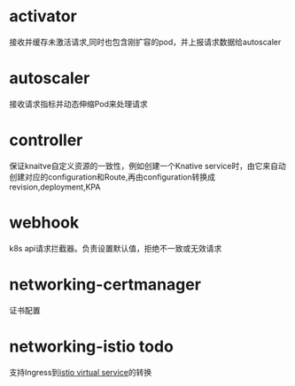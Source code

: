 # activator
接收并缓存未激活请求,同时也包含刚扩容的pod，并上报请求数据给autoscaler

# autoscaler
接收请求指标并动态伸缩Pod来处理请求

# controller
保证knaitve自定义资源的一致性，例如创建一个Knative service时，由它来自动创建对应的configuration和Route,再由configuration转换成revision,deployment,KPA

# webhook
k8s api请求拦截器。负责设置默认值，拒绝不一致或无效请求

# networking-certmanager
证书配置

# networking-istio todo
支持Ingress到[istio virtual service](https://istio.io/docs/reference/config/networking/v1alpha3/virtual-service/)的转换